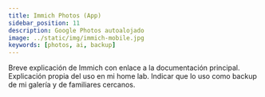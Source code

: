 ```yaml
---
title: Immich Photos (App)
sidebar_position: 11
description: Google Photos autoalojado
image: ../static/img/immich-mobile.jpg
keywords: [photos, ai, backup]
---
```


Breve explicación de Immich con enlace a la documentación principal.
Explicación propia del uso en mi home lab.
Indicar que lo uso como backup de mi galería y de familiares cercanos.